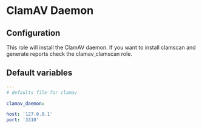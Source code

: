 # ClamAV Daemon

<!--TOC-->
<!--ENDTOC-->
## Configuration
This role will install the ClamAV daemon. If you want to install clamscan and generate reports check the clamav_clamscan role.

<!--ROLEVARS-->
## Default variables
```yaml
---
# defaults file for clamav

clamav_daemon:

host: '127.0.0.1'
port: '3310'

```

<!--ENDROLEVARS-->
